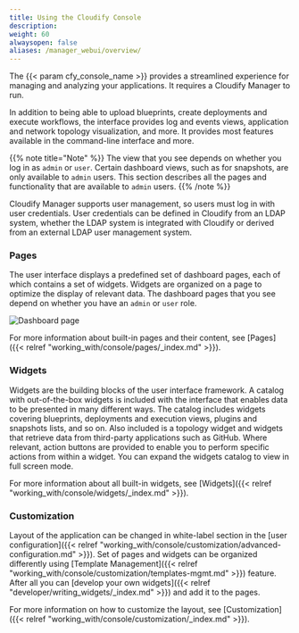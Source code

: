 ```yaml
---
title: Using the Cloudify Console
description:
weight: 60
alwaysopen: false
aliases: /manager_webui/overview/
---
```


The {{< param cfy_console_name >}} provides a streamlined experience for managing and analyzing your applications. It requires a Cloudify Manager to run. 

In addition to being able to upload blueprints, create deployments and execute workflows, the interface provides log and events views, application and network topology visualization, and more. It provides most features available in the command-line interface and more.

{{% note title="Note" %}}
The view that you see depends on whether you log in as `admin` or `user`. Certain dashboard views, such as for snapshots, are only available to `admin` users. This section describes all the pages and functionality that are available to `admin` users.
{{% /note %}}

Cloudify Manager supports user management, so users must log in with user credentials. User credentials can be defined in Cloudify from an LDAP system, whether the LDAP system is integrated with Cloudify or derived from an external LDAP user management system.


### Pages

The user interface displays a predefined set of dashboard pages, each of which contains a set of widgets. Widgets are organized on a page to optimize the display of relevant data. The dashboard pages that you see depend on whether you have an `admin` or `user` role.

![Dashboard page]( /images/ui/ui-dashboard-page.png )

For more information about built-in pages and their content, see [Pages]({{< relref "working_with/console/pages/_index.md" >}}).


### Widgets

Widgets are the building blocks of the user interface framework. A catalog with out-of-the-box widgets is included with the interface that enables data to be presented in many different ways. The catalog includes widgets covering blueprints, deployments and execution views, plugins and snapshots lists, and so on. Also included is a topology widget and widgets that retrieve data from third-party applications such as GitHub. Where relevant, action buttons are provided to enable you to perform specific actions from within a widget. You can expand the widgets catalog to view in full screen mode. 

For more information about all built-in widgets, see [Widgets]({{< relref "working_with/console/widgets/_index.md" >}}).


### Customization

Layout of the application can be changed in white-label section in the [user configuration]({{< relref "working_with/console/customization/advanced-configuration.md" >}}). Set of pages and widgets can be organized differently using [Template Management]({{< relref "working_with/console/customization/templates-mgmt.md" >}}) feature. After all you can [develop your own widgets]({{< relref "developer/writing_widgets/_index.md" >}}) and add it to the pages.

For more information on how to customize the layout, see [Customization]({{< relref "working_with/console/customization/_index.md" >}}).

